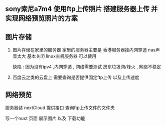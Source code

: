 ## sony索尼a7m4 使用ftp上传照片 搭建服务器上传 并实现网络预览照片的方案 


## 图片存储

1. 图片存储在家里的服务器 
    家里的服务器主要是 香港服务器挂内网穿透 
    nas声音太大 基本关闭 
    linux主机服务器 可以使用

    缺陷 : 因为没有ipv4 ,内网穿透 , 网络需要测试 房东垃圾网/烽火 , 网络不稳定 

2. 百度云之类的云盘上 
    需要查询是否提供固定ftp上传 以及上传速度 

## 网络预览 

 服务器装 nextCloud  提供接口 查询ftp上传文件的文件夹 

 写一个nuxt 页面 展示图片 以及 下载功能



